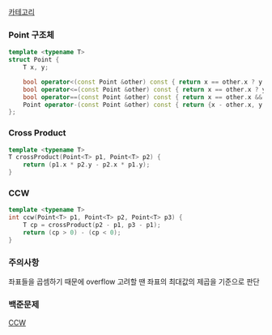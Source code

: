 [카테고리](/README.md)
### Point 구조체
```cpp
template <typename T>
struct Point {
    T x, y;

    bool operator<(const Point &other) const { return x == other.x ? y < other.y : x < other.x; }
    bool operator<=(const Point &other) const { return x == other.x ? y <= other.y : x <= other.x; }
    bool operator==(const Point &other) const { return x == other.x && y == other.y; }
    Point operator-(const Point &other) const { return {x - other.x, y - other.y}; }
};
```
### Cross Product
```cpp
template <typename T>
T crossProduct(Point<T> p1, Point<T> p2) {
    return (p1.x * p2.y - p2.x * p1.y);
}
```
### CCW
```cpp
template <typename T>
int ccw(Point<T> p1, Point<T> p2, Point<T> p3) {
    T cp = crossProduct(p2 - p1, p3 - p1);
    return (cp > 0) - (cp < 0);
}
```
### 주의사항
좌표들을 곱셈하기 때문에 overflow 고려할 땐 좌표의 최대값의 제곱을 기준으로 판단

### 백준문제
[CCW](https://www.acmicpc.net/problem/11758)